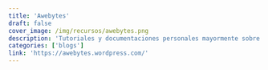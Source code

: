 ```yaml
---
title: 'Awebytes'
draft: false
cover_image: /img/recursos/awebytes.png
description: 'Tutoriales y documentaciones personales mayormente sobre Go.'
categories: ['blogs']
link: 'https://awebytes.wordpress.com/'
---
```

